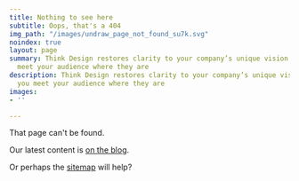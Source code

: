 ```yaml
---
title: Nothing to see here 
subtitle: Oops, that's a 404
img_path: "/images/undraw_page_not_found_su7k.svg"
noindex: true
layout: page
summary: Think Design restores clarity to your company’s unique vision and helps you
  meet your audience where they are
description: Think Design restores clarity to your company’s unique vision and helps
  you meet your audience where they are
images:
- ''

---
```


That page can't be found.

Our latest content is [on the blog](/blog/).

Or perhaps the [sitemap](/sitemap) will help?